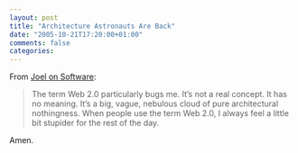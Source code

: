 ```yaml
---
layout: post
title: "Architecture Astronauts Are Back"
date: "2005-10-21T17:20:00+01:00"
comments: false
categories: 
---
```


<p>From <a href="http://www.joelonsoftware.com/items/2005/10/21.html">Joel on Software</a>:</p>

<blockquote>
<p>The term Web 2.0 particularly bugs me. It&#8217;s not a real concept. It has no meaning. It&#8217;s a big, vague, nebulous cloud of pure architectural nothingness. When people use the term Web 2.0, I always feel a little bit stupider for the rest of the day. </p>
</blockquote>

<p>Amen.</p>


